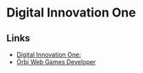 # Digital Innovation One

## Links
- [Digital Innovation One: ](https://web.dio.me/home)
- [Órbi Web Games Developer](https://web.dio.me/track/orbi-web-game-developer)
 